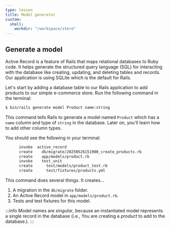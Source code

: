 ```yaml
---
type: lesson
title: Model generator
custom:
  shell:
    workdir: "/workspace/store"
---
```


Generate a model
----------------

Active Record is a feature of Rails that maps relational databases to Ruby code.
It helps generate the structured query language (SQL) for interacting with the
database like creating, updating, and deleting tables and records. Our
application is using SQLite which is the default for Rails.

Let's start by adding a database table to our Rails application to add products
to our simple e-commerce store. Run the following command in the terminal:

```bash
$ bin/rails generate model Product name:string
```

This command tells Rails to generate a model named `Product` which has a `name`
column and type of `string` in the database. Later on, you'll learn how to add
other column types.

You should see the following in your terminal:

```bash
      invoke  active_record
      create    db/migrate/20250526151900_create_products.rb
      create    app/models/product.rb
      invoke    test_unit
      create      test/models/product_test.rb
      create      test/fixtures/products.yml
```

This command does several things. It creates...

1. A migration in the `db/migrate` folder.
2. An Active Record model in `app/models/product.rb`.
3. Tests and test fixtures for this model.

:::info
Model names are *singular*, because an instantiated model represents a
single record in the database (i.e., You are creating a _product_ to add to the
database.).
:::
